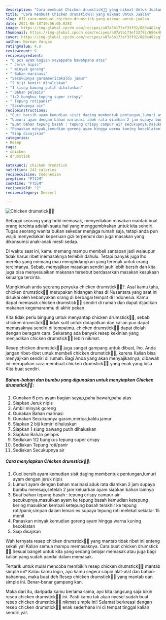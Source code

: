 ```yaml
---
description: "Cara membuat Chicken drumstick🍗🍗 yang nikmat Untuk Jualan"
title: "Cara membuat Chicken drumstick🍗🍗 yang nikmat Untuk Jualan"
slug: 637-cara-membuat-chicken-drumstick-yang-nikmat-untuk-jualan
date: 2021-06-18T10:56:05.028Z
image: https://img-global.cpcdn.com/recipes/a07a5b173ef33f92/680x482cq70/chicken-drumstick🍗🍗-foto-resep-utama.jpg
thumbnail: https://img-global.cpcdn.com/recipes/a07a5b173ef33f92/680x482cq70/chicken-drumstick🍗🍗-foto-resep-utama.jpg
cover: https://img-global.cpcdn.com/recipes/a07a5b173ef33f92/680x482cq70/chicken-drumstick🍗🍗-foto-resep-utama.jpg
author: Norman Vargas
ratingvalue: 4.8
reviewcount: 9
recipeingredient:
- "6 pcs ayam bagian sayappaha bawahpaha atas"
- " Jeruk nipis"
- " minyak goreng"
- " Bahan marinasi"
- "Secukupnya garammericakaldu jamur"
- "2 biji kemiri dihaluskan"
- "1 siung bawang putih dihaluskan"
- " Bahan pelapis"
- "1/2 bungkus tepung super crispy"
- " Tepung rotipanir"
- "Secukupnya air"
recipeinstructions:
- "Cuci bersih ayam kemudian sisit daging membentuk pentungan,lumuri ayam dengan jeruk nipis"
- "Lumuri ayam dengan bahan marinasi aduk rata diamkan 2 jam supaya bumbu meresap,setelah 2 jam keluarkan ayam siapkan bahan lainnya"
- "Buat bahan tepung basah : tepung crispy campur air secukupnya,masukkan ayam ke tepung basah kemudian ketepung kering masukkan kembali ketepung basah terakhir ke tepung roti/panir,simpan dalam lemari es supaya tepung roti melekat sekiatar 15 menit"
- "Panaskan minyak,kemudian goreng ayam hingga warna kuning kecoklatan"
- "Siap disajikan"
categories:
- Resep
tags:
- chicken
- drumstick

katakunci: chicken drumstick 
nutrition: 241 calories
recipecuisine: Indonesian
preptime: "PT12M"
cooktime: "PT55M"
recipeyield: "2"
recipecategory: Dessert

---
```



![Chicken drumstick🍗🍗](https://img-global.cpcdn.com/recipes/a07a5b173ef33f92/680x482cq70/chicken-drumstick🍗🍗-foto-resep-utama.jpg)

Sebagai seorang yang hobi memasak, menyediakan masakan mantab buat orang tercinta adalah suatu hal yang menggembirakan untuk kita sendiri. Tugas seorang  wanita bukan sekedar menjaga rumah saja, tetapi anda pun wajib menyediakan keperluan gizi terpenuhi dan juga masakan yang dikonsumsi anak-anak mesti sedap.

Di waktu  saat ini, kamu memang mampu membeli santapan jadi walaupun tidak harus ribet memasaknya terlebih dahulu. Tetapi banyak juga lho mereka yang memang mau menghidangkan yang terenak untuk orang tercintanya. Sebab, menyajikan masakan sendiri jauh lebih bersih dan kita juga bisa menyesuaikan makanan tersebut berdasarkan masakan kesukaan keluarga tercinta. 



Mungkinkah anda seorang penyuka chicken drumstick🍗🍗?. Asal kamu tahu, chicken drumstick🍗🍗 merupakan hidangan khas di Nusantara yang saat ini disukai oleh kebanyakan orang di berbagai tempat di Indonesia. Kamu dapat memasak chicken drumstick🍗🍗 sendiri di rumah dan dapat dijadikan makanan kegemaranmu di akhir pekan.

Kita tidak perlu bingung untuk menyantap chicken drumstick🍗🍗, sebab chicken drumstick🍗🍗 tidak sulit untuk didapatkan dan kalian pun dapat memasaknya sendiri di tempatmu. chicken drumstick🍗🍗 dapat diolah dengan beragam cara. Sekarang ada banyak resep kekinian yang menjadikan chicken drumstick🍗🍗 lebih nikmat.

Resep chicken drumstick🍗🍗 juga sangat gampang untuk dibuat, lho. Anda jangan ribet-ribet untuk membeli chicken drumstick🍗🍗, karena Kalian bisa menyajikan sendiri di rumah. Bagi Anda yang akan menyajikannya, dibawah ini merupakan cara membuat chicken drumstick🍗🍗 yang enak yang bisa Kita buat sendiri.

<!--inarticleads1-->

##### Bahan-bahan dan bumbu yang digunakan untuk menyiapkan Chicken drumstick🍗🍗:

1. Gunakan 6 pcs ayam bagian sayap,paha bawah,paha atas
1. Siapkan  Jeruk nipis
1. Ambil  minyak goreng
1. Gunakan  Bahan marinasi
1. Gunakan Secukupnya garam,merica,kaldu jamur
1. Siapkan 2 biji kemiri dihaluskan
1. Siapkan 1 siung bawang putih dihaluskan
1. Siapkan  Bahan pelapis
1. Sediakan 1/2 bungkus tepung super crispy
1. Sediakan  Tepung roti/panir
1. Sediakan Secukupnya air




<!--inarticleads2-->

##### Cara menyiapkan Chicken drumstick🍗🍗:

1. Cuci bersih ayam kemudian sisit daging membentuk pentungan,lumuri ayam dengan jeruk nipis
1. Lumuri ayam dengan bahan marinasi aduk rata diamkan 2 jam supaya bumbu meresap,setelah 2 jam keluarkan ayam siapkan bahan lainnya
1. Buat bahan tepung basah : tepung crispy campur air secukupnya,masukkan ayam ke tepung basah kemudian ketepung kering masukkan kembali ketepung basah terakhir ke tepung roti/panir,simpan dalam lemari es supaya tepung roti melekat sekiatar 15 menit
1. Panaskan minyak,kemudian goreng ayam hingga warna kuning kecoklatan
1. Siap disajikan




Wah ternyata resep chicken drumstick🍗🍗 yang mantab tidak ribet ini enteng sekali ya! Kalian semua mampu memasaknya. Cara buat chicken drumstick🍗🍗 Sesuai banget untuk kita yang sedang belajar memasak atau juga bagi kalian yang sudah pandai dalam memasak.

Tertarik untuk mulai mencoba membikin resep chicken drumstick🍗🍗 mantab simple ini? Kalau kamu ingin, ayo kamu segera siapin alat-alat dan bahan-bahannya, maka buat deh Resep chicken drumstick🍗🍗 yang mantab dan simple ini. Benar-benar gampang kan. 

Maka dari itu, daripada kamu berlama-lama, ayo kita langsung saja bikin resep chicken drumstick🍗🍗 ini. Pasti kamu tak akan nyesel sudah buat resep chicken drumstick🍗🍗 nikmat simple ini! Selamat berkreasi dengan resep chicken drumstick🍗🍗 enak sederhana ini di tempat tinggal kalian sendiri,ya!.

